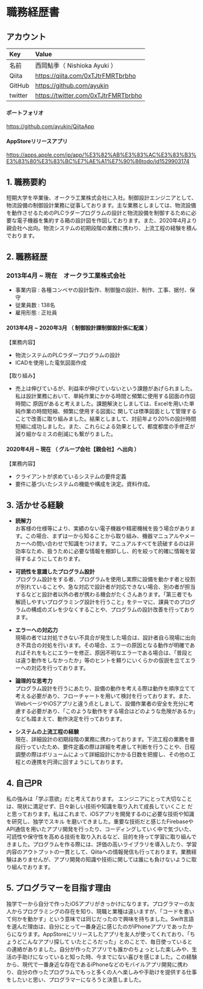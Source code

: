 # 職務経歴書


## アカウント

| Key | Value |
| :--- | :--- |
| 名前 | 西岡鮎季（ Nishioka Ayuki ） |
| Qiita | <https://qiita.com/0xTJtrFMRTbrbho> |
| GitHub | <https://github.com/ayukin> |
| twitter | <https://twitter.com/0xTJtrFMRTbrbho> |

#### ポートフォリオ
<https://github.com/ayukin/QiitaApp>

#### AppStoreリリースアプリ
<https://apps.apple.com/jp/app/%E3%82%AB%E3%83%AC%E3%83%B3%E3%83%80%E3%83%BC%E7%AE%A1%E7%90%86todo/id1529903174>

## 1. 職務要約
短期大学を卒業後、オークラ工業株式会社に入社。制御設計エンジニアとして、物流設備の制御設計業務に従事しております。主な業務としましては、物流設備を動作させるためのPLCラダープログラムの設計と物流設備を制御するために必要な電子機器を集約する箱の設計図を作図しております。また、2020年4月より親会社へ出向。物流システムの初期段階の業務に携わり、上流工程の経験を積んでおります。


## 2. 職務経歴
### 2013年4月 ~ 現在　オークラ工業株式会社
* 事業内容 : 各種コンベヤの設計製作、制御盤の設計、制作、工事、据付、保守
* 従業員数 : 138名
* 雇用形態 : 正社員

#### 2013年4月 ~ 2020年3月 （ 制御設計課制御設計係に配属 ）
【業務内容】
* 物流システムのPLCラダープログラムの設計
* ICADを使用した電気図面作成

【取り組み】  
* 売上は伸びているが、利益率が伸びていないという課題があげられました。私は設計業務において、単純作業にかかる時間と頻繁に使用する図面の作図時間に 原因があると考えました。課題解決としましては、Excelを用いた単純作業の時間短縮、頻繁に使用する図面に 関しては標準図面として管理することで改善に取り組みました。結果としまして、対前年より20%の設計時間短縮に成功しました。また、これらによる効果として、都度都度の手修正が減り細かなミスの削減にも繋がりました。

#### 2020年4月 ~ 現在 （ グループ会社【親会社】へ出向 ）
【業務内容】
* クライアントが求めているシステムの要件定義
* 要件に基づいたシステムの機能や構成を決定。資料作成。


## 3. 活かせる経験
* __読解力__  
お客様の仕様等により、実績のない電子機器や精密機械を扱う場合があります。この場合、まずは一から知ることから取り組み、機器マニュアルやメーカーへの問い合わせで知識をつけます。マニュアルすべてを読破するのは非効率なため、扱うために必要な情報を棚卸しし、的を絞って的確に情報を習得するようにしております。

* __可読性を意識したプログラム設計__  
プログラム設計をする者、プログラムを使用し実際に設備を動かす者と役割が別れていることや、急な対応で設計者が対応できない場合、別の者が担当するなどと設計者以外の者が携わる機会がたくさんあります。「第三者でも解読しやすいプログラミング設計を行うこと」をテーマに、課員でのプログラムの構成のズレを少なくすることや、プログラムの設計改善を行っております。

* __エラーへの対応力__  
現場の者では対処できない不具合が発生した場合は、設計者自ら現場に出向き不具合の対処を行います。その場合、エラーの原因となる動作が明確であればそれをもとにエラーを修正、原因不明なエラーである場合は、「普段とは違う動作をしなかったか」等のヒントを頼りにいくらかの仮説を立てエラーへの対応を行っております。

* __論理的な思考力__  
プログラム設計を行うにあたり、設備の動作を考える際は動作を順序立てて考える必要があり、フローチャートを用いて検討を行っております。また、WebページやiOSアプリと違う点としまして、設備作業者の安全を充分に考慮する必要があり、「このような動作をする場合はどのような危険があるか」なども踏まえて、動作決定を行っております。

* __システムの上流工程の経験__  
現在、詳細設計の初期段階の業務に携わっております。下流工程の業務を普段行っていたため、要件定義の際は詳細を考慮して判断を行うことや、日程調整の際はボリュームによって詳細設計にかかる日数を把握し、その他の工程との連携を円滑に回すようにしております。


## 4. 自己PR
私の強みは「学ぶ意欲」だと考えております。 エンジニアにとって大切なことは、現状に満足せず、日々新しい技術や知識を取り入れて成長していくこと だと思っております。私はこれまで、iOSアプリを開発するのに必要な技術や知識を研究し、独学でスキル を磨いてきました。重要な技術だと感じたFirebaseやAPI通信を用いたアプリ開発を行ったり、コーディングしていく中で気づいた、可読性や保守性を高める技術を取り入れるなど、目的を持って学習に取り組んで きました。プログラムを作る際には、評価の高いライブラリを導入したり、学習内容のアウトプットの一貫として、Qiitaへの情報発信も行っております。業務経験はありませんが、アプリ開発の知識や技術に関しては誰にも負けないように取り組んでおります。


## 5. プログラマーを目指す理由
独学で一から自分で作ったiOSアプリがきっかけになります。プログラマーの友人からプログラミングの存在を知り、現職と業種は違いますが、「コードを書いて何かを動かす」という意味では同じだったので興味を持ちました。Swift言語を選んだ理由は、自分にとって一番身近に感じたのがiPhoneアプリであったからになります。AppStoreにリリースしたアプリを友人が使ってくれており、「ちょうどこんなアプリ探して いたところだった」とのことで、毎日使っているとの連絡がありました。自分が作ったアプリでも誰かのちょっとした楽しみや、生活の手助けになっていると知った時、今までにない喜びを感じました。この経験から、現代で一番身近な存在であるiPhoneなどのモバイルアプリ開発に携わり、自分の作ったプログラムでもっと多くの人へ楽しみや手助けを提供する仕事をしたいと思い、プログラマーになろうと決意しました。
